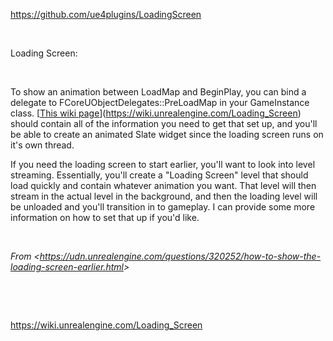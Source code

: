 <https://github.com/ue4plugins/LoadingScreen>

 

Loading Screen:

 

To show an animation between LoadMap and BeginPlay, you can bind a delegate to FCoreUObjectDelegates::PreLoadMap in your GameInstance class. [[This wiki page]](https://wiki.unrealengine.com/Loading_Screen) should contain all of the information you need to get that set up, and you'll be able to create an animated Slate widget since the loading screen runs on it's own thread.

If you need the loading screen to start earlier, you'll want to look into level streaming. Essentially, you'll create a "Loading Screen" level that should load quickly and contain whatever animation you want. That level will then stream in the actual level in the background, and then the loading level will be unloaded and you'll transition in to gameplay. I can provide some more information on how to set that up if you'd like.

 

*From &lt;<https://udn.unrealengine.com/questions/320252/how-to-show-the-loading-screen-earlier.html>&gt;*

 

 

<https://wiki.unrealengine.com/Loading_Screen>

 

[This wiki page]: https://wiki.unrealengine.com/Loading_Screen
